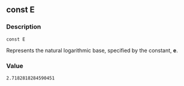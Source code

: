 ## const E ##

### Description ###
	const E
Represents the natural logarithmic base, specified by the constant, **e**.

### Value ###
	2.7182818284590451
